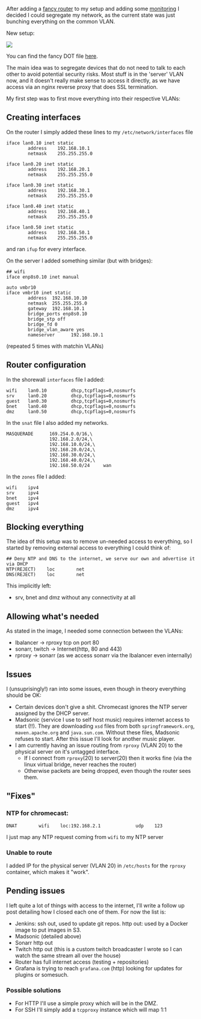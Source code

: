 After adding a [fancy router](https://blog.davidventura.com.ar/network-update-part-1-custom-router-with-espressobin.html) to my setup and adding some [monitoring](https://blog.davidventura.com.ar/network-update-part-2-monitoring-the-network-with-netflow-influxdb-and-grafana.html) I decided I could segregate my network, as the current state was just bunching everything on the common VLAN.

New setup:

[![](images/network_post.png)](images/network_post.png)

You can find the fancy DOT file [here](https://raw.githubusercontent.com/DavidVentura/blogging_like_its_2017/master/blog/raw/network_segregation/network_post.dot).

The main idea was to segregate devices that do not need to talk to each other to avoid potential security risks. Most stuff is in the 'server' VLAN now, and it doesn't really make sense to access it directly, as we have access via an nginx reverse proxy that does SSL termination.

My first step was to first move everything into their respective VLANs:

## Creating interfaces

On the router I simply added these lines to my `/etc/network/interfaces` file

```
iface lan0.10 inet static
        address    192.168.10.1
        netmask    255.255.255.0

iface lan0.20 inet static
        address    192.168.20.1
        netmask    255.255.255.0

iface lan0.30 inet static
        address    192.168.30.1
        netmask    255.255.255.0

iface lan0.40 inet static
        address    192.168.40.1
        netmask    255.255.255.0

iface lan0.50 inet static
        address    192.168.50.1
        netmask    255.255.255.0
```

and ran `ifup` for every interface.

On the server I added something similar (but with bridges):

```
## wifi
iface enp8s0.10 inet manual

auto vmbr10
iface vmbr10 inet static
        address  192.168.10.10
        netmask  255.255.255.0
        gateway  192.168.10.1
        bridge_ports enp8s0.10
        bridge_stp off
        bridge_fd 0
        bridge_vlan_aware yes
        nameserver      192.168.10.1

```
(repeated 5 times with matchin VLANs)

## Router configuration

In the shorewall `interfaces` file I added:

```
wifi    lan0.10         dhcp,tcpflags=0,nosmurfs
srv     lan0.20         dhcp,tcpflags=0,nosmurfs
guest   lan0.30         dhcp,tcpflags=0,nosmurfs
bnet    lan0.40         dhcp,tcpflags=0,nosmurfs
dmz     lan0.50         dhcp,tcpflags=0,nosmurfs
```

In the `snat` file I also added my networks.
```
MASQUERADE      169.254.0.0/16,\
                192.168.2.0/24,\
                192.168.10.0/24,\
                192.168.20.0/24,\
                192.168.30.0/24,\
                192.168.40.0/24,\
                192.168.50.0/24     wan

```

In the `zones` file I added:

```
wifi    ipv4
srv     ipv4
bnet    ipv4
guest   ipv4
dmz     ipv4
```

## Blocking everything

The idea of this setup was to remove un-needed access to everything, so I started by removing external access to everything I could think of:

```
## Deny NTP and DNS to the internet, we serve our own and advertise it via DHCP
NTP(REJECT)    loc        net
DNS(REJECT)    loc        net
```

This implicitly left:

* srv, bnet and dmz without any connectivity at all

## Allowing what's needed

As stated in the image, I needed some connection between the VLANs:

* lbalancer -> rproxy tcp on port 80
* sonarr, twitch -> Internet(http, 80 and 443)
* rproxy -> sonarr (as we access sonarr via the lbalancer even internally)

## Issues

I (unsuprisingly!) ran into some issues, even though in theory everything should be OK:

* Certain devices don't give a shit. Chromecast ignores the NTP server assigned by the DHCP server.
* Madsonic (service I use to self host music) requires internet access to start (!!). They are downloading `xsd` files from  both `springframework.org`, `maven.apache.org` and `java.sun.com`. Without these files, Madsonic refuses to start. After this issue I'll look for another music player.
* I am currently having an issue routing from `rproxy` (VLAN 20) to the physical server on it's untagged interface.
  * If I connect from `rproxy`(20) to server(20) then it works fine (via the linux virtual bridge, never reaches the router)
  * Otherwise packets are being dropped, even though the router sees them.

## "Fixes"

### NTP for chromecast:

```
DNAT        wifi    loc:192.168.2.1             udp    123
```

I just map any NTP request coming from `wifi` to my NTP server

### Unable to route

I added IP for the physical server (VLAN 20) in `/etc/hosts` for the `rproxy` container, which makes it "work".

## Pending issues

I left quite a lot of things with access to the internet, I'll write a follow up post detailing how I closed each one of them. For now the list is:

* Jenkins: ssh out, used to update git repos. http out: used by a Docker image to put images in S3.
* Madsonic (detailed above)
* Sonarr http out
* Twitch http out (this is a custom twitch broadcaster I wrote so I can watch the same stream all over the house)
* Router has full internet access (testing + repositories)
* Grafana is trying to reach `grafana.com` (http) looking for updates for plugins or somesuch.

### Possible solutions

* For HTTP I'll use a simple proxy which will be in the DMZ.
* For SSH I'll simply add a `tcpproxy` instance which will map 1:1
